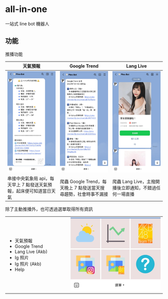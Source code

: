 # all-in-one

一站式 line bot 機器人

## 功能
推播功能
<table>
  <thead>
    <th>天氣預報</th>
    <th>Google Trend</th>
    <th>Lang Live</th>
  </thead>
  <tbody>
    <tr>
      <td width="33%"><img src="https://github.com/PinXian53/all-in-one/blob/main/image/weather.jpg" alt="image"></td>
      <td width="33%"><img src="https://github.com/PinXian53/all-in-one/blob/main/image/google-trend.jpg" alt="image"></td>
      <td width="33%"><img src="https://github.com/PinXian53/all-in-one/blob/main/image/lang-live.jpg" alt="image"></td>
    </tr>
    <tr>
      <td>串接中央氣象局 api，每天早上 7 點發送天氣預報，起床便可知道當日天氣</td>
      <td>爬蟲 Google Trend，每天晚上 7 點發送當天搜尋趨勢，社會時事不漏接</td>
      <td>爬蟲 Lang Live，主撥開播後立即通知，不錯過任何一場直播</td>
    </tr>
  </tbody>
</table>

除了主動推播外，也可透過選單取得所有資訊

<table>
  <tbody>
    <td width="40%">
      <ul>
        <li>天氣預報</li>
        <li>Google Trend</li>
        <li>Lang Live (Akb)</li>
        <li>Ig 照片</li>
        <li>Ig 照片 (Akb)</li>
        <li>Help</li>
      </ul>
    </td>
    <td width="60%"><img src="https://github.com/PinXian53/all-in-one/blob/main/image/menu.jpg" alt="image"></td>
  </tbody>
</table>

